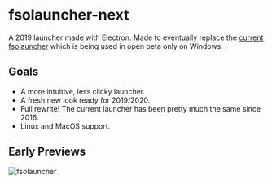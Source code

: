 # fsolauncher-next
A 2019 launcher made with Electron. Made to eventually replace the [current fsolauncher](https://github.com/ItsSim/fsolauncher) which is being used in open beta only on Windows.

## Goals
* A more intuitive, less clicky launcher.
* A fresh new look ready for 2019/2020.
* Full rewrite! The current launcher has been pretty much the same since 2016.
* Linux and MacOS support.

## Early Previews
![fsolauncher](https://i.imgur.com/ysOBy2p.png)
